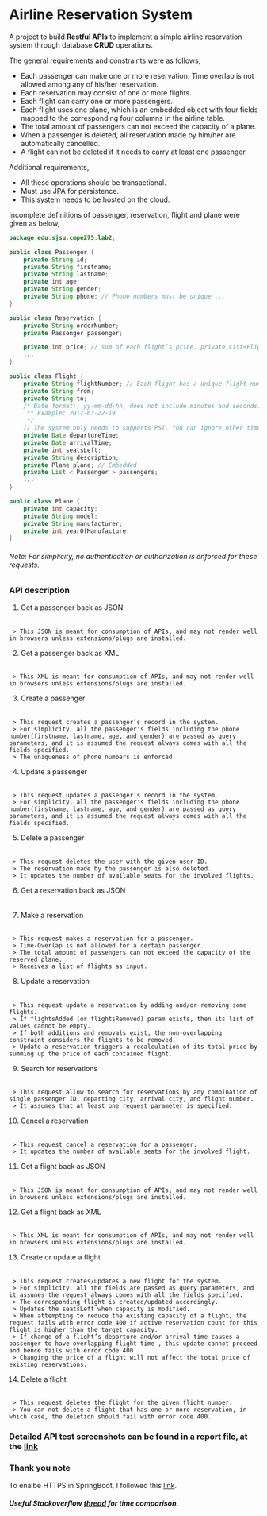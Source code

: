 # Airline Reservation System
A project to build **Restful APIs** to implement a simple  airline reservation system through database **CRUD** operations.

The general requirements and constraints were as follows,
* Each passenger can make one or more reservation. Time overlap is not allowed among any of his/her reservation.
* Each reservation may consist of one or more flights.
* Each flight can carry one or more passengers.
* Each flight uses one plane, which is an embedded object with four fields mapped to the corresponding four columns in the airline table.
* The total amount of passengers can not exceed the capacity of a plane.
* When a passenger is deleted, all reservation made by him/her are automatically cancelled.
* A flight can not be deleted if it needs to carry at least one passenger.

Additional requirements,
* All these operations should be transactional.
* Must use JPA for persistence.
* This system needs to be hosted on the cloud.

Incomplete  definitions of passenger, reservation, flight and plane were given as below,
```java
package edu.sjsu.cmpe275.lab2;

public class Passenger {
    private String id;
    private String firstname;
    private String lastname;
    private int age;
    private String gender;
    private String phone; // Phone numbers must be unique ...
}

public class Reservation {
    private String orderNumber;
    private Passenger passenger;

    private int price; // sum of each flight’s price. private List<Flight> flights;
    ...
}

public class Flight {
    private String flightNumber; // Each flight has a unique flight number. private int price;
    private String from;
    private String to;
    /* Date format:  yy-mm-dd-hh, does not include minutes and seconds.
     ** Example: 2017-03-22-19
     */
    // The system only needs to supports PST. You can ignore other time zones.
    private Date departureTime;
    private Date arrivalTime;
    private int seatsLeft;
    private String description;
    private Plane plane; // Embedded
    private List < Passenger > passengers;
    ...
}

public class Plane {
    private int capacity;
    private String model;
    private String manufacturer;
    private int yearOfManufacture;
}
```
###### Note: For simplicity, no authentication or authorization is enforced for these requests.

### API description
 1. Get a passenger back as JSON
 ######
     > This JSON is meant for consumption of APIs, and may not render well in browsers unless extensions/plugs are installed.
 2. Get a passenger back as XML
 ######
     > This XML is meant for consumption of APIs, and may not render well in browsers unless extensions/plugs are installed.
 3. Create a passenger
 ######
     > This request creates a passenger’s record in the system. 
     > For simplicity, all the passenger's fields including the phone number(firstname, lastname, age, and gender) are passed as query parameters, and it is assumed the request always comes with all the fields specified.
     > The uniqueness of phone numbers is enforced.
 4. Update a passenger
 ######
     > This request updates a passenger’s record in the system.
     > For simplicity, all the passenger's fields including the phone number(firstname, lastname, age, and gender) are passed as query parameters, and it is assumed the request always comes with all the fields specified.
 5. Delete a passenger
 ######
     > This request deletes the user with the given user ID.
     > The reservation made by the passenger is also deleted.
     > It updates the number of available seats for the involved flights.
 6. Get a reservation back as JSON
 ######
 7. Make a reservation
 ######
     > This request makes a reservation for a passenger.
     > Time-Overlap is not allowed for a certain passenger.
     > The total amount of passengers can not exceed the capacity of the reserved plane.
     > Receives a list of flights as input.
 8. Update a reservation 
 ######
     > This request update a reservation by adding and/or removing some flights.
     > If flightsAdded (or flightsRemoved) param exists, then its list of values cannot be empty.
     > If both additions and removals exist, the non-overlapping constraint considers the flights to be removed.
     > Update a reservation triggers a recalculation of its total price by summing up the price of each contained flight.    
 9. Search for reservations
 ######
     > This request allow to search for reservations by any combination of single passenger ID, departing city, arrival city, and flight number.
     > It assumes that at least one request parameter is specified.
 10. Cancel a reservation
 ######
     > This request cancel a reservation for a passenger.
     > It updates the number of available seats for the involved flight.
 11. Get a flight back as JSON
 ######
     > This JSON is meant for consumption of APIs, and may not render well in browsers unless extensions/plugs are installed.
 12. Get a flight back as XML
 ######
     > This XML is meant for consumption of APIs, and may not render well in browsers unless extensions/plugs are installed.
 13. Create or update a flight
 ######
     > This request creates/updates a new flight for the system.
     > For simplicity, all the fields are passed as query parameters, and it assunes the request always comes with all the fields specified.
     > The corresponding flight is created/updated accordingly.
     > Updates the seatsLeft when capacity is modified.
     > When attempting to reduce the existing capacity of a flight, the request fails with error code 400 if active reservation count for this flight is higher than the target capacity.
     > If change of a flight’s departure and/or arrival time causes a passenger to have overlapping flight time , this update cannot proceed and hence fails with error code 400.
     > Changing the price of a flight will not affect the total price of existing reservations.
 14. Delete a flight
 ######
     > This request deletes the flight for the given flight number.
     > You can not delete a flight that has one or more reservation, in which case, the deletion should fail with error code 400.

### Detailed API test screenshots can be found in a report file, at the [link](https://github.com/nilamdeka23/AirlineReservationSystem/blob/master/report.pdf)

### Thank you note
To enalbe HTTPS in SpringBoot, I followed this [link](http://drissamri.be/blog/java/enable-https-in-spring-boot/).

##### Useful Stackoverflow [thread](http://stackoverflow.com/questions/24497809/compare-intervals-jodatime-in-alist-for-overlap) for time comparison.
    



    
    
